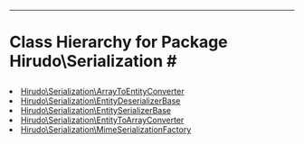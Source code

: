 - - -

# Class Hierarchy for Package Hirudo\Serialization #<ul>
<li><a href="https://github.com/JeyDotC/Hirudo-docs/blob/master/hirudo/serialization/arraytoentityconverter.html">Hirudo\Serialization\ArrayToEntityConverter</a></li>
<li><a href="https://github.com/JeyDotC/Hirudo-docs/blob/master/hirudo/serialization/entitydeserializerbase.html">Hirudo\Serialization\EntityDeserializerBase</a></li>
<li><a href="https://github.com/JeyDotC/Hirudo-docs/blob/master/hirudo/serialization/entityserializerbase.html">Hirudo\Serialization\EntitySerializerBase</a></li>
<li><a href="https://github.com/JeyDotC/Hirudo-docs/blob/master/hirudo/serialization/entitytoarrayconverter.html">Hirudo\Serialization\EntityToArrayConverter</a></li>
<li><a href="https://github.com/JeyDotC/Hirudo-docs/blob/master/hirudo/serialization/mimeserializationfactory.html">Hirudo\Serialization\MimeSerializationFactory</a></li>
</ul>
